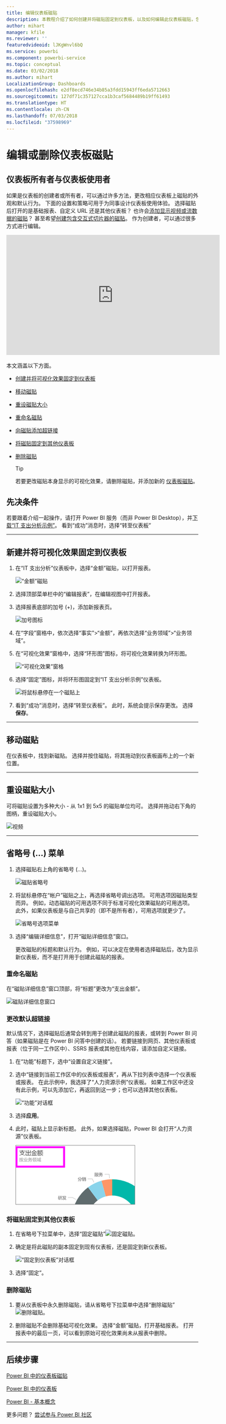 ```yaml
---
title: 编辑仪表板磁贴
description: 本教程介绍了如何创建并将磁贴固定到仪表板，以及如何编辑此仪表板磁贴，包括重设大小、移动、重命名、固定、删除、添加超链接。
author: mihart
manager: kfile
ms.reviewer: ''
featuredvideoid: lJKgWnvl6bQ
ms.service: powerbi
ms.component: powerbi-service
ms.topic: conceptual
ms.date: 03/02/2018
ms.author: mihart
LocalizationGroup: Dashboards
ms.openlocfilehash: e2df8ecd746e34b85a3fdd15943ff6eda5712663
ms.sourcegitcommit: 127df71c357127cca1b3caf5684489b19ff61493
ms.translationtype: HT
ms.contentlocale: zh-CN
ms.lasthandoff: 07/03/2018
ms.locfileid: "37598969"
---
```

# <a name="edit-or-remove-a-dashboard-tile"></a>编辑或删除仪表板磁贴

## <a name="dashboard-owners-versus-dashboard-consumers"></a>仪表板所有者与仪表板使用者
如果是仪表板的创建者或所有者，可以通过许多方法，更改相应仪表板上磁贴的外观和默认行为。 下面的设置和策略可用于为同事设计仪表板使用体验。  选择磁贴后打开的是基础报表、自定义 URL 还是其他仪表板？ 也许会[添加显示视频或流数据的磁贴](service-dashboard-add-widget.md)？ 甚至希望[创建包含交互式切片器的磁贴](service-dashboard-pin-live-tile-from-report.md)。 作为创建者，可以通过很多方式进行编辑。 

<iframe width="560" height="315" src="https://www.youtube.com/embed/lJKgWnvl6bQ" frameborder="0" allowfullscreen></iframe>

本文涵盖以下方面。

* [创建并将可视化效果固定到仪表板](#create)
* [移动磁贴](#move)
* [重设磁贴大小](#resize)
* [重命名磁贴](#rename)
* [向磁贴添加超链接](#hyperlink)
* [将磁贴固定到其他仪表板](#different)
* [删除磁贴](#delete)
  
  > [!TIP]
  > 若要更改磁贴本身显示的可视化效果，请删除磁贴，并添加新的 [仪表板磁贴](service-dashboard-tiles.md)。

  
## <a name="prerequisites"></a>先决条件
若要跟着介绍一起操作，请打开 Power BI 服务（而非 Power BI Desktop），并[下载“IT 支出分析示例”](sample-it-spend.md)。 看到“成功”消息时，选择“转至仪表板”

- - -
<a name="create"></a>

## <a name="create-a-new-visualization-and-pin-it-to-the-dashboard"></a>新建并将可视化效果固定到仪表板
1. 在“IT 支出分析”仪表板中，选择“金额”磁贴，以打开报表。

    ![“金额”磁贴](media/service-dashboard-edit-tile/power-bi-amount-tile.png)

2. 选择顶部菜单栏中的“编辑报表”，在编辑视图中打开报表。

3. 选择报表底部的加号 (+)，添加新报表页。

    ![加号图标](media/service-dashboard-edit-tile/power-bi-add-page.png)

4. 在“字段”窗格中，依次选择“事实”>“金额”，再依次选择“业务领域”>“业务领域”。
 
5. 在“可视化效果”窗格中，选择“环形图”图标，将可视化效果转换为环形图。

    ![“可视化效果”窗格](media/service-dashboard-edit-tile/power-bi-donut-chart.png)

5. 选择“固定”图标，并将环形图固定到“IT 支出分析示例”仪表板。

   ![将鼠标悬停在一个磁贴上](media/service-dashboard-edit-tile/power-bi-pin.png)

6. 看到“成功”消息时，选择“转至仪表板”。 此时，系统会提示保存更改。 选择**保存**。

- - -
<a name="move"></a>

## <a name="move-the-tile"></a>移动磁贴
在仪表板中，找到新磁贴。 选择并按住磁贴，将其拖动到仪表板画布上的一个新位置。

- - -
<a name="resize"></a>

## <a name="resize-the-tile"></a>重设磁贴大小
可将磁贴设置为多种大小 - 从 1x1 到 5x5 的磁贴单位均可。 选择并拖动右下角的图柄，重设磁贴大小。

![视频](media/service-dashboard-edit-tile/pbigif_resizetile4.gif)

- - -
## <a name="the-ellipses--menu"></a>省略号 (...) 菜单

1. 选择磁贴右上角的省略号 (...)。 
   
   ![磁贴省略号](media/service-dashboard-edit-tile/power-bi-tile.png)

2. 将鼠标悬停在“帐户”磁贴之上，再选择省略号调出选项。 可用选项因磁贴类型而异。  例如，动态磁贴的可用选项不同于标准可视化效果磁贴的可用选项。 此外，如果仪表板是与自己共享的（即不是所有者），可用选项就更少了。

   ![省略号选项菜单](media/service-dashboard-edit-tile/power-bi-tile-menu-new.png)

3. 选择“编辑详细信息”，打开“磁贴详细信息”窗口。 

    更改磁贴的标题和默认行为。  例如，可以决定在使用者选择磁贴后，改为显示新仪表板，而不是打开用于创建此磁贴的报表。  
   


<a name="rename"></a>

### <a name="rename-the-tile"></a>重命名磁贴
在“磁贴详细信息”窗口顶部，将“标题”更改为“支出金额”。

![磁贴详细信息窗口](media/service-dashboard-edit-tile/power-bi-tile-title.png)


<a name="hyperlink"></a>

### <a name="change-the-default-hyperlink"></a>更改默认超链接
默认情况下，选择磁贴后通常会转到用于创建此磁贴的报表，或转到 Power BI 问答（如果磁贴是在 Power BI 问答中创建的话）。 若要链接到网页、其他仪表板或报表（位于同一工作区中）、SSRS 报表或其他在线内容，请添加自定义链接。

1. 在“功能”标题下，选中“设置自定义链接”。

2. 选中“链接到当前工作区中的仪表板或报表”，再从下拉列表中选择一个仪表板或报表。  在此示例中，我选择了“人力资源示例”仪表板。 如果工作区中还没有此示例，可以先添加它，再返回到这一步；也可以选择其他仪表板。 

    ![“功能”对话框](media/service-dashboard-edit-tile/power-bi-custom-link.png)

3. 选择**应用**。

4. 此时，磁贴上显示新标题。  此外，如果选择磁贴，Power BI 会打开“人力资源”仪表板。 

    ![磁贴标题](media/service-dashboard-edit-tile/power-bi-title.png)

<a name="different"></a>

### <a name="pin-the-tile-to-a-different-dashboard"></a>将磁贴固定到其他仪表板
1. 在省略号下拉菜单中，选择“固定磁贴”![固定磁贴](media/service-dashboard-edit-tile/pinnooutline.png)。
2. 确定是将此磁贴的副本固定到现有仪表板，还是固定到新仪表板。 
   
   ![“固定到仪表板”对话框](media/service-dashboard-edit-tile/pbi_pintoanotherdash.png)
3. 选择“固定”。

<a name="delete"></a>

### <a name="delete-the-tile"></a>删除磁贴
1. 要从仪表板中永久删除磁贴，请从省略号下拉菜单中选择“删除磁贴”![删除磁贴](media/service-dashboard-edit-tile/power-bi-delete-tile-icon.png)。 

2. 删除磁贴不会删除基础可视化效果。 选择“金额”磁贴，打开基础报表。 打开报表中的最后一页，可以看到原始可视化效果尚未从报表中删除。 

- - -
## <a name="next-steps"></a>后续步骤
[Power BI 中的仪表板磁贴](service-dashboard-tiles.md)

[Power BI 中的仪表板](service-dashboards.md)

[Power BI - 基本概念](service-basic-concepts.md)

更多问题？ [尝试参与 Power BI 社区](http://community.powerbi.com/)

